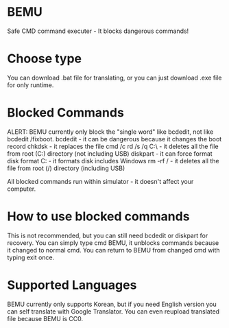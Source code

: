 # BEMU
Safe CMD command executer - It blocks dangerous commands!

# Choose type
You can download .bat file for translating, or you can just download .exe file for only runtime.

# Blocked Commands
ALERT: BEMU currently only block the "single word" like bcdedit, not like bcdedit /fixboot.
bcdedit - it can be dangerous because it changes the boot record
chkdsk - it replaces the file
cmd /c rd /s /q C:\ - it deletes all the file from root (C:\) directory (not including USB)
diskpart - it can force format disk
format C: - it formats disk includes Windows
rm -rf / - it deletes all the file from root (/) directory (including USB)

All blocked commands run within simulator - it doesn't affect your computer.

# How to use blocked commands
This is not recommended, but you can still need bcdedit or diskpart for recovery.
You can simply type cmd BEMU, it unblocks commands because it changed to normal cmd.
You can return to BEMU from changed cmd with typing exit once.

# Supported Languages
BEMU currently only supports Korean, but if you need English version you can self translate with Google Translator.
You can even reupload translated file because BEMU is CC0.
